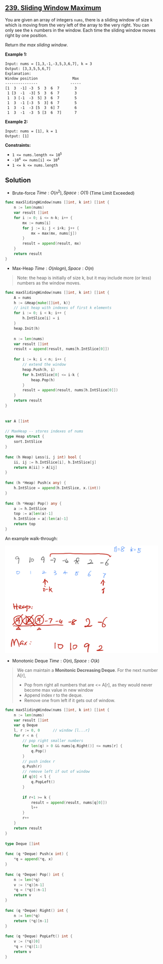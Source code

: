 ## [239. Sliding Window Maximum](https://leetcode.com/problems/sliding-window-maximum/)


You are given an array of integers `nums`, there is a sliding window of size `k` which is moving from the very left of the array to the very right. You can only see the `k` numbers in the window. Each time the sliding window moves right by one position.

Return _the max sliding window_.

**Example 1:**

```
Input: nums = [1,3,-1,-3,5,3,6,7], k = 3
Output: [3,3,5,5,6,7]
Explanation: 
Window position                Max
---------------               -----
[1  3  -1] -3  5  3  6  7       3
 1 [3  -1  -3] 5  3  6  7       3
 1  3 [-1  -3  5] 3  6  7       5
 1  3  -1 [-3  5  3] 6  7       5
 1  3  -1  -3 [5  3  6] 7       6
 1  3  -1  -3  5 [3  6  7]      7
```

**Example 2:**

```
Input: nums = [1], k = 1
Output: [1]
```

**Constraints:**

*   <code>1 <= nums.length <= 10<sup>5</sup></code>
*   <code>-10<sup>4</sup> <= nums[i] <= 10<sup>4</sup></code>
*   `1 <= k <= nums.length`



## Solution

- Brute-force	$Time: O(n^2), Space: O(1)$ 	(Time Limit Exceeded)

```go
func maxSlidingWindow(nums []int, k int) []int {
    n := len(nums)
    var result []int
    for i := 0; i <= n-k; i++ {
        mx := nums[i]
        for j := i; j < i+k; j++ {
            mx = max(mx, nums[j])
        }
        result = append(result, mx)
    }
    return result
}
```



- Max-Heap	$Time: O(nlogn), Space: O(n)$ 

> Note: the heap is initially of size k, but it may include more (or less) numbers as the window moves.

```go
func maxSlidingWindow(nums []int, k int) []int {
    A = nums
    h := &Heap{make([]int, k)}
    // init heap with indexes of first k elements
    for i := 0; i < k; i++ {
        h.IntSlice[i] = i
    }
    heap.Init(h)

    n := len(nums)
    var result []int
    result = append(result, nums[h.IntSlice[0]])

    for i := k; i < n; i++ {
        // extend the window
        heap.Push(h, i)
        for h.IntSlice[0] <= i-k {
            heap.Pop(h)
        }
        result = append(result, nums[h.IntSlice[0]])
    }
    return result
}


var A []int

// MaxHeap -- stores indexes of nums
type Heap struct {
    sort.IntSlice
}

func (h Heap) Less(i, j int) bool {
    ii, ij := h.IntSlice[i], h.IntSlice[j]
    return A[ii] > A[ij]
}

func (h *Heap) Push(x any) {
    h.IntSlice = append(h.IntSlice, x.(int))
}

func (h *Heap) Pop() any {
    a := h.IntSlice
    top := a[len(a)-1]
    h.IntSlice = a[:len(a)-1]
    return top
}
```

An example walk-through:

![IMG_0015](_image/IMG_0015.jpg)



- Monotonic Deque	$Time: O(n), Space: O(k)$ 

> We can maintain a **Monitonic Decreasing Deque**. For the next number A[r],
>
> - Pop from right all numbers that are <= A[r], as they would never become max value in new window
> - Append index r to the deque.
> - Remove one from left if it gets out of window.

```go
func maxSlidingWindow(nums []int, k int) []int {
    n := len(nums)
    var result []int
    var q Deque
    l, r := 0, 0      // window [l...r]
    for r < n {
        // pop right smaller numbers
        for len(q) > 0 && nums[q.Right()] <= nums[r] {
            q.Pop()
        }
        // push index r
        q.Push(r)
        // remove left if out of window
        if q[0] < l {
            q.PopLeft()
        }

        if r+1 >= k {
            result = append(result, nums[q[0]])
            l++
        }
        r++
    }
    return result
}

type Deque []int

func (q *Deque) Push(x int) {
    *q = append(*q, x)
}

func (q *Deque) Pop() int {
    n := len(*q)
    v := (*q)[n-1]
    *q = (*q)[:n-1]
    return v
}

func (q *Deque) Right() int {
    n := len(*q)
    return (*q)[n-1]
}

func (q *Deque) PopLeft() int {
    v := (*q)[0]
    *q = (*q)[1:]
    return v
}
```

